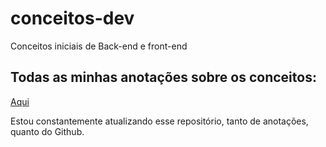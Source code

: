 # conceitos-dev
Conceitos iniciais de Back-end e front-end

## Todas as minhas anotações sobre os conceitos:
[Aqui](https://www.notion.so/Anota-es-sobre-cada-V-deo-f2ad3b20014f4c8287e8f60ef3f04164)


Estou constantemente atualizando esse repositório, tanto de anotações, quanto do Github.
